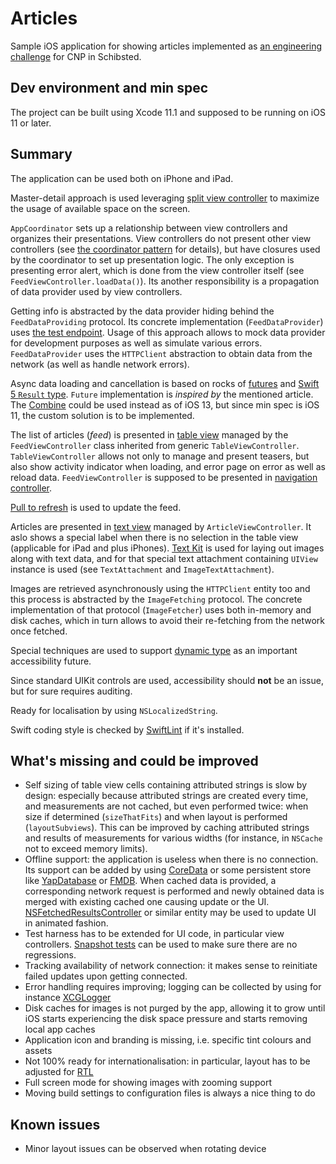 # Articles

Sample iOS application for showing articles implemented as [an engineering challenge](https://gist.github.schibsted.io/volodymyr-magazii/a44fbca6481ae941295e162605d0ab61) for CNP in Schibsted.

## Dev environment and min spec

The project can be built using Xcode 11.1 and supposed to be running on iOS 11 or later. 

## Summary

The application can be used both on iPhone and iPad. 

Master-detail approach is used leveraging [split view controller](https://developer.apple.com/documentation/uikit/uisplitviewcontroller) to maximize the usage of available space on the screen.

`AppCoordinator` sets up a relationship between view controllers and organizes their presentations.  View controllers do not present other view controllers (see [the coordinator pattern](https://benoitpasquier.com/coordinator-pattern-swift/) for details), but have closures used by the coordinator to set up presentation logic.  The only exception is presenting error alert, which is done from the view controller itself (see `FeedViewController.loadData()`).  Its another responsibility is a propagation of data provider used by view controllers.

Getting info is abstracted by the data provider hiding behind the `FeedDataProviding` protocol.  Its concrete implementation (`FeedDataProvider`) uses [the test endpoint](https://raw.github.schibsted.io/gist/volodymyr-magazii/baaeb716d87d16218bd2dd9454fb5aa0/raw/e67bf40158ae22fce564a7e4a5b880c17a16c203/Payload.json?token=AAAM1614YuflnMbzsMF11cMFI4pGwF5fks5dzp3wwA%3D%3D).  Usage of this approach allows to mock data provider for development purposes as well as simulate various errors.  `FeedDataProvider` uses the `HTTPClient` abstraction to obtain data from the network (as well as handle network errors).  

Async data loading and cancellation is based on rocks of [futures](https://medium.com/@johnsundell/under-the-hood-of-futures-promises-in-swift-69bd6e7ab972) and [Swift 5 `Result` type](https://developer.apple.com/documentation/swift/result).  `Future` implementation is *inspired by* the mentioned article. The [Combine](https://developer.apple.com/documentation/combine) could be used instead as of iOS 13, but since min spec is iOS 11, the custom solution is to be implemented.

The list of articles (*feed*) is presented in [table view](https://developer.apple.com/documentation/uikit/uitableview) managed by the  `FeedViewController` class inherited from generic `TableViewController`.  `TableViewController` allows not only to manage and present teasers, but also show activity indicator when loading, and error page on error as well as reload data. `FeedViewController` is supposed to be presented in [navigation controller](https://developer.apple.com/documentation/uikit/uinavigationcontroller).

[Pull to refresh](https://en.wikipedia.org/wiki/Pull-to-refresh) is used to update the feed.

Articles are presented in [text view](https://developer.apple.com/documentation/uikit/uitextview) managed by `ArticleViewController`.  It aslo shows a special label when there is no selection in the table view (applicable for iPad and plus iPhones).  [Text Kit](https://developer.apple.com/documentation/appkit/textkit) is used for laying out images along with text data, and for that special text attachment containing `UIView` instance is used (see `TextAttachment` and `ImageTextAttachment`). 

Images are retrieved asynchronously using the `HTTPClient` entity too and this process is abstracted by the `ImageFetching` protocol.  The concrete implementation of that protocol (`ImageFetcher`) uses both in-memory and disk caches, which in turn allows to avoid their re-fetching from the network once fetched.

Special techniques are used to support [dynamic type](https://developer.apple.com/design/human-interface-guidelines/ios/visual-design/typography/) as an important accessibility future.

Since standard UIKit controls are used, accessibility should **not** be an issue, but for sure requires auditing.

Ready for localisation by using `NSLocalizedString`.

Swift coding style is checked by [SwiftLint](https://github.com/realm/SwiftLint) if it's installed.

## What's missing and could be improved

- Self sizing of table view cells containing attributed strings is slow by design: especially because attributed strings are created every time, and measurements are not cached, but even performed twice: when size if determined (`sizeThatFits`) and when layout is performed (`layoutSubviews`).  This can be improved by caching attributed strings and results of measurements for various widths (for instance, in `NSCache` not to exceed memory limits).
- Offline support: the application is useless when there is no connection.  Its support can be added by using [CoreData](https://developer.apple.com/library/archive/documentation/Cocoa/Conceptual/CoreData/index.html) or some persistent store like [YapDatabase](https://github.com/yapstudios/YapDatabase) or [FMDB](https://github.com/ccgus/fmdb).  When cached data is provided, a corresponding network request is performed and newly obtained data is merged with existing cached one causing update or the UI. [NSFetchedResultsController](https://developer.apple.com/documentation/coredata/nsfetchedresultscontroller) or similar entity may be used to update UI in animated fashion.
- Test harness has to be extended for UI code, in particular view controllers.  [Snapshot tests](https://github.com/uber/ios-snapshot-test-case) can be used to make sure there are no regressions.
- Tracking availability of network connection: it makes sense to reinitiate failed updates upon getting connected.
- Error handling requires improving; logging can be collected by using for instance [XCGLogger](https://github.com/DaveWoodCom/XCGLogger)
- Disk caches for images is not purged by the app, allowing it to grow until iOS starts experiencing the disk space pressure and starts removing local app caches
- Application icon and branding is missing, i.e. specific tint colours and assets
- Not 100% ready for internationalisation: in particular, layout has to be adjusted for [RTL](https://stackoverflow.com/questions/23497553/how-can-i-implement-ios-with-rtl-for-arabic-hebrew)
- Full screen mode for showing images with zooming support
- Moving build settings to configuration files is always a nice thing to do

## Known issues

- Minor layout issues can be observed when rotating device
